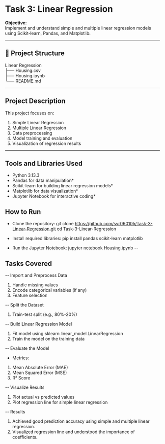 # Task 3: Linear Regression
 
**Objective:**  
Implement and understand simple and multiple linear regression models using Scikit-learn, Pandas, and Matplotlib.

---

## 📂 Project Structure

Linear Regression
<br>
├── Housing.csv      
├── Housing.ipynb        
└── README.md    

---

## Project Description
This project focuses on:
1. Simple Linear Regression
2. Multiple Linear Regression
3. Data preprocessing
4. Model training and evaluation
5. Visualization of regression results

---

## Tools and Libraries Used
- Python 3.13.3
- Pandas for data manipulation*
- Scikit-learn for building linear regression models*
- Matplotlib for data visualization*
- Jupyter Notebook for interactive coding*

## How to Run
- Clone the repository:
git clone https://github.com/svr060105/Task-3-Linear-Regression.git
cd Task-3-Linear-Regression

- Install required libraries:
pip install pandas scikit-learn matplotlib

- Run the Jupyter Notebook:
jupyter notebook Housing.ipynb
-- 
## Tasks Covered
-- Import and Preprocess Data
1. Handle missing values
2. Encode categorical variables (if any)
3. Feature selection

-- Split the Dataset
1. Train-test split (e.g., 80%-20%)

-- Build Linear Regression Model
1. Fit model using sklearn.linear_model.LinearRegression
2. Train the model on the training data

-- Evaluate the Model
- Metrics:
1. Mean Absolute Error (MAE)
2. Mean Squared Error (MSE)
3. R² Score

-- Visualize Results
1. Plot actual vs predicted values
2. Plot regression line for simple linear regression

-- Results
1. Achieved good prediction accuracy using simple and multiple linear regression.
2. Visualized regression line and understood the importance of coefficients.

